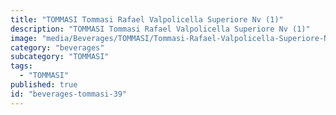 ```yaml
---
title: "TOMMASI Tommasi Rafael Valpolicella Superiore Nv (1)"
description: "TOMMASI Tommasi Rafael Valpolicella Superiore Nv (1)"
image: "media/Beverages/TOMMASI/Tommasi-Rafael-Valpolicella-Superiore-NV-(1).jpg"
category: "beverages"
subcategory: "TOMMASI"
tags:
  - "TOMMASI"
published: true
id: "beverages-tommasi-39"
---
```

